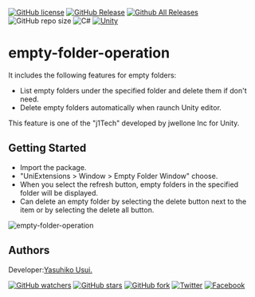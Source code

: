 [![GitHub license](https://img.shields.io/github/license/jwellone/empty-folder-operation.svg?style=plastic)](https://github.com/jwellone/empty-folder-operation/blob/main/LICENSE)
[![GitHub Release](https://img.shields.io/github/v/release/jwellone/empty-folder-operation.svg?style=plastic)](https://GitHub.com/jwellone/empty-folder-operation/releases/latest)
[![Github All Releases](https://img.shields.io/github/downloads/jwellone/empty-folder-operation/total?color=blue&style=plastic)](https://GitHub.com/jwellone/empty-folder-operation/releases)
![GitHub repo size](https://img.shields.io/github/repo-size/jwellone/empty-folder-operation?label=size&style=plastic)
![C#](https://img.shields.io/badge/C%23-239120?logo=c-sharp&style=plastic)
[![Unity](https://img.shields.io/badge/Unity-100000?logo=unity&style=plastic)](https://unity.com)


# empty-folder-operation
It includes the following features for empty folders:
- List empty folders under the specified folder and delete them if don't need.
- Delete empty folders automatically when raunch Unity editor.

This feature is one of the "j1Tech" developed by jwellone Inc for Unity.


## Getting Started
- Import the package.
- "UniExtensions > Window > Empty Folder Window" choose.
- When you select the refresh button, empty folders in the specified folder will be displayed.
- Can delete an empty folder by selecting the delete button next to the item or by selecting the delete all button.

![empty-folder-operation](https://user-images.githubusercontent.com/85072161/127738028-96b4065b-ac33-4c9b-9f9c-7e99b6511419.gif)

## Authors
Developer:[Yasuhiko Usui.](https://github.com/UsuiYasuhiko-jw1)

[![GitHub watchers](https://img.shields.io/github/watchers/jwellone/empty-folder-operation.svg?style=social&label=Watch)](https://GitHub.com/jwellone/empty-folder-operation/watchers/)
[![GitHub stars](https://img.shields.io/github/stars/jwellone/empty-folder-operation.svg?style=social&label=Stars)](https://GitHub.com/jwellone/empty-folder-operation/stargazers)
[![GitHub fork](https://img.shields.io/github/forks/jwellone/empty-folder-operation.svg?style=social&label=Fork)](https://GitHub.com/jwellone/empty-folder-operation/network/members)
[![Twitter](https://img.shields.io/twitter/follow/jwellone?label=Twitter&logo=twitter&style=social)](http://twitter.com/jwellone)
[![Facebook](https://img.shields.io/badge/Facebook-1877F2?style=for-the-badge&logo=facebook&logoColor=white&style=plastic)](https://www.facebook.com/jwellone)
